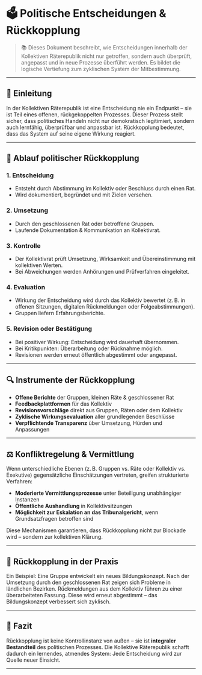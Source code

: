 <!--
Autor: Fabio Weidner
Version: 1.0
Sektion: Meta & Systemstruktur
Veröffentlichung: April 2025
-->

# 🗳️ Politische Entscheidungen & Rückkopplung

> 📚 Dieses Dokument beschreibt, wie Entscheidungen innerhalb der Kollektiven Räterepublik nicht nur getroffen, sondern auch überprüft, angepasst und in neue Prozesse überführt werden. Es bildet die logische Vertiefung zum zyklischen System der Mitbestimmung.

---

## 🧭 Einleitung

In der Kollektiven Räterepublik ist eine Entscheidung nie ein Endpunkt – sie ist Teil eines offenen, rückgekoppelten Prozesses. Dieser Prozess stellt sicher, dass politisches Handeln nicht nur demokratisch legitimiert, sondern auch lernfähig, überprüfbar und anpassbar ist. Rückkopplung bedeutet, dass das System auf seine eigene Wirkung reagiert.

---

## 🔁 Ablauf politischer Rückkopplung

### 1. Entscheidung
- Entsteht durch Abstimmung im Kollektiv oder Beschluss durch einen Rat.
- Wird dokumentiert, begründet und mit Zielen versehen.

### 2. Umsetzung
- Durch den geschlossenen Rat oder betroffene Gruppen.
- Laufende Dokumentation & Kommunikation an Kollektivrat.

### 3. Kontrolle
- Der Kollektivrat prüft Umsetzung, Wirksamkeit und Übereinstimmung mit kollektiven Werten.
- Bei Abweichungen werden Anhörungen und Prüfverfahren eingeleitet.

### 4. Evaluation
- Wirkung der Entscheidung wird durch das Kollektiv bewertet (z. B. in offenen Sitzungen, digitalen Rückmeldungen oder Folgeabstimmungen).
- Gruppen liefern Erfahrungsberichte.

### 5. Revision oder Bestätigung
- Bei positiver Wirkung: Entscheidung wird dauerhaft übernommen.
- Bei Kritikpunkten: Überarbeitung oder Rücknahme möglich.
- Revisionen werden erneut öffentlich abgestimmt oder angepasst.

---

## 🔍 Instrumente der Rückkopplung

- **Offene Berichte** der Gruppen, kleinen Räte & geschlossener Rat  
- **Feedbackplattformen** für das Kollektiv  
- **Revisionsvorschläge** direkt aus Gruppen, Räten oder dem Kollektiv  
- **Zyklische Wirkungsevaluation** aller grundlegenden Beschlüsse  
- **Verpflichtende Transparenz** über Umsetzung, Hürden und Anpassungen  

---

## ⚖️ Konfliktregelung & Vermittlung

Wenn unterschiedliche Ebenen (z. B. Gruppen vs. Räte oder Kollektiv vs. Exekutive) gegensätzliche Einschätzungen vertreten, greifen strukturierte Verfahren:

- **Moderierte Vermittlungsprozesse** unter Beteiligung unabhängiger Instanzen  
- **Öffentliche Aushandlung** in Kollektivsitzungen  
- **Möglichkeit zur Eskalation an das Tribunalgericht**, wenn Grundsatzfragen betroffen sind  

Diese Mechanismen garantieren, dass Rückkopplung nicht zur Blockade wird – sondern zur kollektiven Klärung.

---

## 🔄 Rückkopplung in der Praxis

Ein Beispiel: Eine Gruppe entwickelt ein neues Bildungskonzept. Nach der Umsetzung durch den geschlossenen Rat zeigen sich Probleme in ländlichen Bezirken. Rückmeldungen aus dem Kollektiv führen zu einer überarbeiteten Fassung. Diese wird erneut abgestimmt – das Bildungskonzept verbessert sich zyklisch.

---

## 🧠 Fazit

Rückkopplung ist keine Kontrollinstanz von außen – sie ist **integraler Bestandteil** des politischen Prozesses. Die Kollektive Räterepublik schafft dadurch ein lernendes, atmendes System: Jede Entscheidung wird zur Quelle neuer Einsicht.

---

